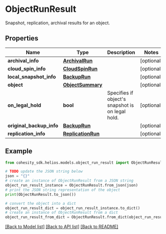 # ObjectRunResult

Snapshot, replication, archival results for an object.

## Properties

Name | Type | Description | Notes
------------ | ------------- | ------------- | -------------
**archival_info** | [**ArchivalRun**](ArchivalRun.md) |  | [optional] 
**cloud_spin_info** | [**CloudSpinRun**](CloudSpinRun.md) |  | [optional] 
**local_snapshot_info** | [**BackupRun**](BackupRun.md) |  | [optional] 
**object** | [**ObjectSummary**](ObjectSummary.md) |  | [optional] 
**on_legal_hold** | **bool** | Specifies if object&#39;s snapshot is on legal hold. | [optional] 
**original_backup_info** | [**BackupRun**](BackupRun.md) |  | [optional] 
**replication_info** | [**ReplicationRun**](ReplicationRun.md) |  | [optional] 

## Example

```python
from cohesity_sdk.helios.models.object_run_result import ObjectRunResult

# TODO update the JSON string below
json = "{}"
# create an instance of ObjectRunResult from a JSON string
object_run_result_instance = ObjectRunResult.from_json(json)
# print the JSON string representation of the object
print(ObjectRunResult.to_json())

# convert the object into a dict
object_run_result_dict = object_run_result_instance.to_dict()
# create an instance of ObjectRunResult from a dict
object_run_result_from_dict = ObjectRunResult.from_dict(object_run_result_dict)
```
[[Back to Model list]](../README.md#documentation-for-models) [[Back to API list]](../README.md#documentation-for-api-endpoints) [[Back to README]](../README.md)


